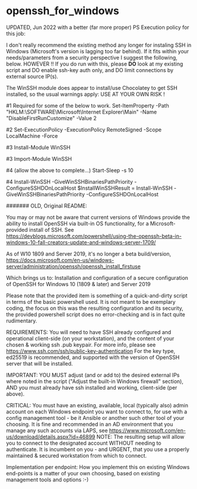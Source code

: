 # openssh_for_windows

UPDATED, Jun 2022 with a better (far more proper) PS Execution policy for this job:

I don't really recommend the existing method any longer for instaling SSH in Windows (Microsoft's version is lagging too far behind).
If it fits within your needs/parameters from a security perspective I suggest the following, below. HOWEVER !! If you do run with this,
please **DO** look at my existing script and DO enable ssh-key auth only, and DO limit connections by external source IP(s).

The WinSSH module does appear to install/use Chocolatey to get SSH installed, so the usual warnings apply: USE AT YOUR OWN RISK !

#1 Required for some of the below to work.
Set-ItemProperty -Path "HKLM:\SOFTWARE\Microsoft\Internet Explorer\Main" -Name "DisableFirstRunCustomize" -Value 2

#2
Set-ExecutionPolicy -ExecutionPolicy RemoteSigned -Scope LocalMachine -Force

#3
Install-Module WinSSH

#3
Import-Module WinSSH

#4 (allow the above to complete...)
Start-Sleep -s 10 

#4
Install-WinSSH -GiveWinSSHBinariesPathPriority -ConfigureSSHDOnLocalHost
$InstallWinSSHResult = Install-WinSSH -GiveWinSSHBinariesPathPriority -ConfigureSSHDOnLocalHost



####### OLD, Original README:

You may or may not be aware that current versions of Windows provide the ability to install OpenSSH via built-in OS functionality, for a Microsoft-provided install of SSH. See https://devblogs.microsoft.com/powershell/using-the-openssh-beta-in-windows-10-fall-creators-update-and-windows-server-1709/

As of W10 1809 and Server 2019, it's no longer a beta build/version, https://docs.microsoft.com/en-us/windows-server/administration/openssh/openssh_install_firstuse

Which brings us to: Installation and configuration of a secure configuration of OpenSSH for Windows 10 (1809 &amp; later) and Server 2019

Please note that the provided item is something of a quick-and-dirty script in terms of the basic powershell used.
It is not meant to be exemplary coding, the focus on this was the resulting configuration and its security,
the provided powershell script does no error-checking and is in fact quite rudimentary.

 REQUIREMENTS:
 You will need to have SSH already configured and operational client-side (on your workstation),
 and the content of your chosen & working ssh .pub keypair.
 For more info, please see https://www.ssh.com/ssh/public-key-authentication
 For the key type, ed25519 is recommended, and supported with the version of OpenSSH server that will be installed.

 IMPORTANT: YOU MUST adjust (and or add to) the desired external IPs where noted in the script ("Adjust the built-in Windows firewall" section), AND you must already have ssh installed and working, client-side (per above).

 CRITICAL: You must have an existing, available, local (typically also) admin account on each Windows endpoint you want to connect to, for use with a config management tool - be it Ansible or another such other tool of your choosing.
 It is fine and recommended in an AD environment that you manage any such accounts via LAPS,
 see https://www.microsoft.com/en-us/download/details.aspx?id=46899
 NOTE: The resulting setup will allow you to connect to the designated account WITHOUT needing to authenticate.
 It is incumbent on you - and URGENT, that you use a properly maintained & secured workstation from which to connect.
 
 Implementation per endpoint:
 How you implement this on existing Windows end-points is a matter of your own choosing, based on existing
 management tools and options :-)
